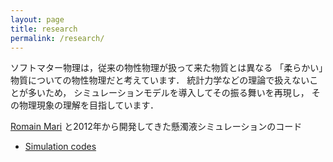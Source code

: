 ```yaml
---
layout: page
title: research
permalink: /research/
---
```


ソフトマター物理は，従来の物性物理が扱って来た物質とは異なる
「柔らかい」物質についての物性物理だと考えています．
統計力学などの理論で扱えないことが多いため，
シミュレーションモデルを導入してその振る舞いを再現し，
その物理現象の理解を目指しています．

[Romain Mari](http://rmari.github.io) と2012年から開発してきた懸濁液シミュレーションのコード
- [Simulation codes](https://bitbucket.org/rmari/lf_dem)